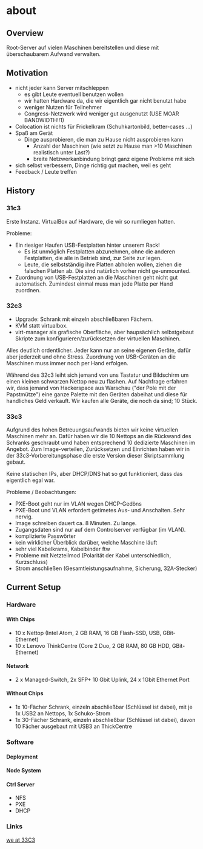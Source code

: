# about
## Overview

Root-Server auf vielen Maschinen bereitstellen und diese mit überschaubarem Aufwand verwalten.

## Motivation

- nicht jeder kann Server mitschleppen
  * es gibt Leute eventuell benutzen wollen
  * wir hatten Hardware da, die wir eigentlich gar nicht benutzt habe
  - weniger Nutzen für Teilnehmer
  - Congress-Netzwerk wird weniger gut ausgenutzt (USE MOAR BANDWIDTH!!1)
- Colocation ist nichts für Frickelkram (Schuhkartonbild, better-cases ...)
- Spaß am Gerät
  * Dinge ausprobieren, die man zu Hause nicht ausprobieren kann
    * Anzahl der Maschinen (wie setzt zu Hause man >10 Maschinen realistisch unter Last?)
    * breite Netzwerkanbindung bringt ganz eigene Probleme mit sich
- sich selbst verbessern, Dinge richtig gut machen, weil es geht
- Feedback / Leute treffen

## History

### 31c3

Erste Instanz. VirtualBox auf Hardware, die wir so rumliegen hatten.

Probleme:
- Ein riesiger Haufen USB-Festplatten hinter unserem Rack!
  * Es ist unmöglich Festplatten abzunehmen, ohne die anderen Festplatten, die alle in Betrieb sind, zur Seite zur legen.
  * Leute, die selbstständig ihre Platten abholen wollen, ziehen die falschen Platten ab. Die sind natürlich vorher nicht ge-unmounted.
- Zuordnung von USB-Festplatten an die Maschinen geht nicht gut automatisch. Zumindest einmal muss man jede Platte per Hand zuordnen.

### 32c3

- Upgrade: Schrank mit einzeln abschließbaren Fächern.
- KVM statt virtualbox.
- virt-manager als grafische Oberfläche, aber haupsächlich selbstgebaut Skripte zum konfigurieren/zurücksetzen der virtuellen Maschinen.

Alles deutlich ordentlicher. Jeder kann nur an seine eigenen Geräte, dafür aber jederzeit und ohne Stress.
Zuordnung von USB-Geräten an die Maschinen muss immer noch per Hand erfolgen.

Während des 32c3 leiht sich jemand von uns Tastatur und Bildschirm um einen kleinen schwarzen Nettop neu zu flashen.
Auf Nachfrage erfahren wir, dass jemand von Hackerspace aus Warschau ("der Pole mit der Papstmütze") eine ganze Palette mit den Geräten dabeihat und diese für handliches Geld verkauft.
Wir kaufen alle Geräte, die noch da sind; 10 Stück.

### 33c3

Aufgrund des hohen Betreuungsaufwands bieten wir keine virtuellen Maschinen mehr an.
Dafür haben wir die 10 Nettops an die Rückwand des Schranks geschraubt umd haben entsprechend 10 dedizierte Maschinen im Angebot.
Zum Image-verteilen, Zurücksetzen und Einrichten haben wir in der 33c3-Vorbereitungsphase die erste Version dieser Skriptsammlung gebaut.

Keine statischen IPs, aber DHCP/DNS hat so gut funktioniert, dass das eigentlich egal war.

Probleme / Beobachtungen:
- PXE-Boot geht nur im VLAN wegen DHCP-Gedöns
- PXE-Boot und VLAN erfordert getimetes Aus- und Anschalten. Sehr nervig.
- Image schreiben dauert ca. 8 Minuten. Zu lange.
- Zugangsdaten sind nur auf dem Controlserver verfügbar (im VLAN).
- komplizierte Passwörter
- kein wirklicher Überblick darüber, welche Maschine läuft
- sehr viel Kabelkrams, Kabelbinder ftw
- Probleme mit Netzteilmod (Polarität der Kabel unterschiedlich, Kurzschluss)
- Strom anschließen (Gesamtleistungsaufnahme, Sicherung, 32A-Stecker)

## Current Setup

### Hardware

#### With Chips

- 10 x Nettop (Intel Atom, 2 GB RAM, 16 GB Flash-SSD, USB, GBit-Ethernet)
- 10 x Lenovo ThinkCentre (Core 2 Duo, 2 GB RAM, 80 GB HDD, GBit-Ethernet)

#### Network

- 2 x Managed-Switch, 2x SFP+ 10 Gbit Uplink, 24 x 1Gbit Ethernet Port

#### Without Chips

- 1x 10-Fächer Schrank, einzeln abschließbar (Schlüssel ist dabei), mit je 1x USB2 an Nettops, 1x Schuko-Strom
- 1x 30-Fächer Schrank, einzeln abschließbar (Schlüssel ist dabei), davon 10 Fächer ausgebaut mit USB3 an ThickCentre

### Software

#### Deployment

#### Node System

#### Ctrl Server

 - NFS
 - PXE
 - DHCP
 

### Links
[we at 33C3](https://events.ccc.de/congress/2016/wiki/Assembly:Department_of_Hosting_Service)
